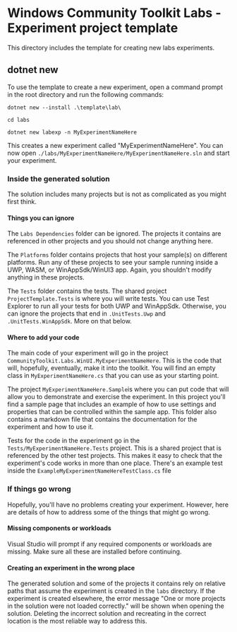 # Windows Community Toolkit Labs - Experiment project template

This directory includes the template for creating new labs experiments.

## dotnet new

To use the template to create a new experiment, open a command prompt in the root directory and run the following commands:

```ascii
dotnet new --install .\template\lab\

cd labs

dotnet new labexp -n MyExperimentNameHere
```

This creates a new experiment called "MyExperimentNameHere".
You can now open `./labs/MyExperimentNameHere/MyExperimentNameHere.sln` and start your experiment.

### Inside the generated solution

The solution includes many projects but is not as complicated as you might first think.

#### Things you can ignore

The `Labs Dependencies` folder can be ignored. The projects it contains are referenced in other projects and you should not change anything here.

The `Platforms` folder contains projects that host your sample(s) on different platforms. Run any of these projects to see your sample running inside a UWP, WASM, or WinAppSdk/WinUI3 app. Again, you shouldn't modify anything in these projects.

The `Tests` folder contains the tests. The shared project `ProjectTemplate.Tests` is where you will write tests. You can use Test Explorer to run all your tests for both UWP and WinAppSdk. Otherwise, you can ignore the projects that end in `.UnitTests.Uwp` and `.UnitTests.WinAppSdk`. More on that below.

#### Where to add your code

The main code of your experiment will go in the project `CommunityToolkit.Labs.WinUI.MyExperimentNameHere`. This is the code that will, hopefully, eventually, make it into the toolkit.
You will find an empty class in `MyExperimentNameHere.cs` that you can use as your starting point.

The project `MyExperimentNameHere.Sample`is where you can put code that will allow you to demonstrate and exercise the experiment. In this project you'll find a sample page that includes an example of how to use settings and properties that can be controlled within the sample app. This folder also contains a markdown file that contains the documentation for the experiment and how to use it.

Tests for the code in the experiment go in the `Tests/MyExperimentNameHere.Tests` project. This is a shared project that is referenced by the other test projects. This makes it easy to check that the experiment's code works in more than one place. There's an example test inside the `ExampleMyExperimentNameHereTestClass.cs` file

### If things go wrong

Hopefully, you'll have no problems creating your experiment. However, here are details of how to address some of the things that might go wrong.

#### Missing components or workloads

Visual Studio will prompt if any required components or workloads are missing. Make sure all these are installed before continuing.

#### Creating an experiment in the wrong place

The generated solution and some of the projects it contains rely on relative paths that assume the experiment is created in the `labs` directory. If the experiment is created elsewhere, the error message "One or more projects in the solution were not loaded correctly." will be shown when opening the solution. Deleting the incorrect solution and recreating in the correct location is the most reliable way to address this.
